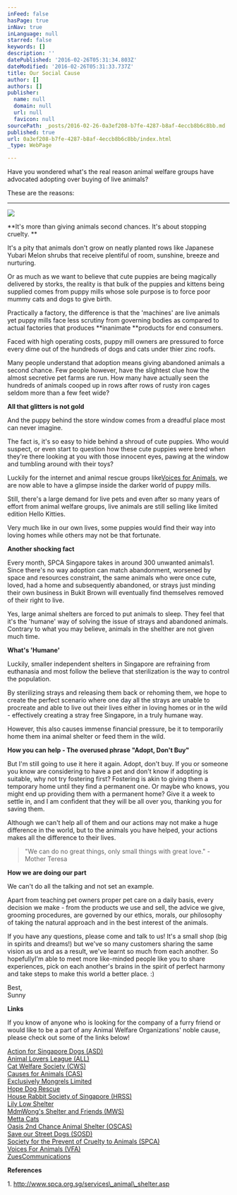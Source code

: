 ```yaml
---
inFeed: false
hasPage: true
inNav: true
inLanguage: null
starred: false
keywords: []
description: ''
datePublished: '2016-02-26T05:31:34.803Z'
dateModified: '2016-02-26T05:31:33.737Z'
title: Our Social Cause
author: []
authors: []
publisher:
  name: null
  domain: null
  url: null
  favicon: null
sourcePath: _posts/2016-02-26-0a3ef208-b7fe-4287-b8af-4eccb8b6c8bb.md
published: true
url: 0a3ef208-b7fe-4287-b8af-4eccb8b6c8bb/index.html
_type: WebPage

---
```

Have you wondered what's the real reason animal welfare groups have advocated adopting over buying of live animals?

These are the reasons:

****
![](https://the-grid-user-content.s3-us-west-2.amazonaws.com/c6aafc63-89d7-4c1d-aebf-b5ea57086ca1.JPG)

**It's more than giving animals second chances. It's about stopping cruelty. **

It's a pity that animals don't grow on neatly planted rows like Japanese Yubari Melon shrubs that receive plentiful of room, sunshine, breeze and nurturing.

Or as much as we want to believe that cute puppies are being magically delivered by storks, the reality is that bulk of the puppies and kittens being supplied comes from puppy mills whose sole purpose is to force poor mummy cats and dogs to give birth.

Practically a factory, the difference is that the 'machines' are live animals yet puppy mills face less scrutiny from governing bodies as compared to actual factories that produces **inanimate **products for end consumers.

Faced with high operating costs, puppy mill owners are pressured to force every dime out of the hundreds of dogs and cats under thier zinc roofs.

Many people understand that adoption means giving abandoned animals a second chance. Few people however, have the slightest clue how the almost secretive pet farms are run. How many have actually seen the hundreds of animals cooped up in rows after rows of rusty iron cages seldom more than a few feet wide?

**All that glitters is not gold**

And the puppy behind the store window comes from a dreadful place most can never imagine.

The fact is, it's so easy to hide behind a shroud of cute puppies. Who would suspect, or even start to question how these cute puppies were bred when they're there looking at you with those innocent eyes, pawing at the window and tumbling around with their toys?

Luckily for the internet and animal rescue groups like[Voices for Animals][0], we are now able to have a glimpse inside the darker world of puppy mills.

Still, there's a large demand for live pets and even after so many years of effort from animal welfare groups, live animals are still selling like limited edition Hello Kitties.

Very much like in our own lives, some puppies would find their way into loving homes while others may not be that fortunate.

**Another shocking fact**

Every month, SPCA Singapore takes in around 300 unwanted animals1. Since there's no way adoption can match abandonment, worsened by space and resources constraint, the same animals who were once cute, loved, had a home and subsequently abandoned, or strays just minding their own business in Bukit Brown will eventually find themselves removed of their right to live.

Yes, large animal shelters are forced to put animals to sleep. They feel that it's the 'humane' way of solving the issue of strays and abandoned animals. Contrary to what you may believe, animals in the shelther  are not given much time.

**What's 'Humane'**

Luckily, smaller independent shelters in Singapore are refraining from euthanasia and most follow the believe that sterilization is the way to control the population. 

By sterilizing strays and releasing them back or rehoming them, we hope to create the perfect scenario where one day all the strays are unable to procreate and able to live out their lives either in loving homes or in the wild - effectively creating a stray free Singapore, in a truly humane way.

However, this also causes immense financial pressure, be it to temporarily home them ina animal shelter or feed them in the wild. 

**How you can help - The overused phrase "Adopt, Don't Buy"**

But I'm still going to use it here it again. Adopt, don't buy. If you or someone you know are considering to have a pet and don't know if adopting is suitable, why not try fostering first? Fostering is akin to giving them a temporary home until they find a permanent one. Or maybe who knows, you might end up providing them with a permanent home? Give it a week to settle in, and I am confident that they will be all over you, thanking you for saving them.

Although we can't help all of them and our actions may not make a huge difference in the world, but to the animals you have helped, your actions makes all the difference to their lives.

> "We can do no great things, only small things with great love." - Mother Teresa 

**How we are doing our part**

We can't do all the talking and not set an example.

Apart from teaching pet owners proper pet care on a daily basis, every decision we make - from the products we use and sell, the advice we give, grooming procedures, are governed by our ethics, morals, our philosophy of taking the natural approach and in the best interest of the animals.

If you have any questions, please come and talk to us! It's a small shop (big in spirits and dreams!) but we've so many customers sharing the same vision as us and as a result, we've learnt so much from each another. So hopefullyI'm able to meet more like-minded people like you to share experiences, pick on each another's brains in the spirit of perfect harmony and take steps to make this world a better place. :)

Best,  
Sunny

**Links**

If you know of anyone who is looking for the company of a furry friend or would like to be a part of any Animal Welfare Organizations' noble cause, please check out some of the links below!

[Action for Singapore Dogs (ASD)][1]  
[Animal Lovers League (ALL)][2]  
[Cat Welfare Society (CWS)][3]  
[Causes for Animals (CAS)][4]  
[Exclusively Mongrels Limited][5]  
[Hope Dog Rescue][6]  
[House Rabbit Society of Singapore (HRSS)][7]  
[Lily Low Shelter][8]  
[MdmWong's Shelter and Friends (MWS)][9]  
[Metta Cats][10]  
[Oasis 2nd Chance Animal Shelter (OSCAS)][11]  
[Save our Street Dogs (SOSD)][12]  
[Society for the Prevent of Cruelty to Animals (SPCA)][13]  
[Voices For Animals (VFA)][14]  
[ZuesCommunications][15]

**References**

1\. http://www.spca.org.sg/services\_animal\_shelter.asp

[0]: https://www.facebook.com/VFASIN?fref=ts "Voice's For Animals' Facebook Page"
[1]: http://www.asdsingapore.com/
[2]: http://www.animalloversleague.com/
[3]: http://www.catwelfare.org/
[4]: http://www.causesforanimals.com/
[5]: https://www.facebook.com/pages/Exclusively-Mongrels-Limited/382048155191123
[6]: http://hopedogrescue.blogspot.com/
[7]: http://www.hrss.net/
[8]: http://www.facebook.com/LilyLowShelter
[9]: http://www.facebook.com/Mdmwongsshelterandfriends
[10]: http://www.mettacats.org/
[11]: http://oasis2ndchance.blogspot.sg/
[12]: http://www.saveourstreetdogs.com/
[13]: http://www.spca.org.sg/
[14]: http://www.facebook.com/VFASIN
[15]: http://zeuscommunications.blogspot.sg/